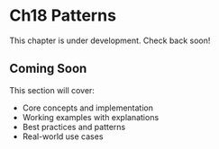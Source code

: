 # Ch18 Patterns

This chapter is under development. Check back soon!

## Coming Soon

This section will cover:
- Core concepts and implementation
- Working examples with explanations
- Best practices and patterns
- Real-world use cases
